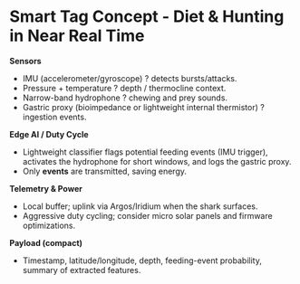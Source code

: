 # Smart Tag Concept - Diet & Hunting in Near Real Time

**Sensors**
- IMU (accelerometer/gyroscope) ? detects bursts/attacks.
- Pressure + temperature ? depth / thermocline context.
- Narrow-band hydrophone ? chewing and prey sounds.
- Gastric proxy (bioimpedance or lightweight internal thermistor) ? ingestion events.

**Edge AI / Duty Cycle**
- Lightweight classifier flags potential feeding events (IMU trigger), activates the hydrophone for short windows, and logs the gastric proxy.
- Only **events** are transmitted, saving energy.

**Telemetry & Power**
- Local buffer; uplink via Argos/Iridium when the shark surfaces.
- Aggressive duty cycling; consider micro solar panels and firmware optimizations.

**Payload (compact)**
- Timestamp, latitude/longitude, depth, feeding-event probability, summary of extracted features.
